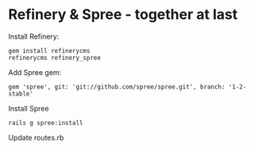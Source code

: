 # Refinery & Spree - together at last

Install Refinery:

    gem install refinerycms
    refinerycms refinery_spree

Add Spree gem:

    gem 'spree', git: 'git://github.com/spree/spree.git', branch: '1-2-stable'

Install Spree

    rails g spree:install

Update routes.rb

